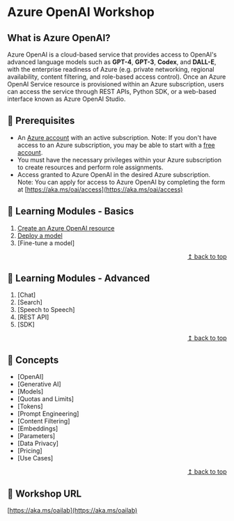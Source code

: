 # Azure OpenAI Workshop

## What is Azure OpenAI?

Azure OpenAI is a cloud-based service that provides access to OpenAI's advanced language models such as **GPT-4**, **GPT-3**, **Codex**, and **DALL-E**, with the enterprise readiness of Azure (e.g. private networking, regional availability, content filtering, and role-based access control). Once an Azure OpenAI Service resource is provisioned within an Azure subscription, users can access the service through REST APIs, Python SDK, or a web-based interface known as Azure OpenAI Studio.

## :thinking: Prerequisites

* An [Azure account](https://azure.microsoft.com/free/) with an active subscription. Note: If you don't have access to an Azure subscription, you may be able to start with a [free account](https://www.azure.com/free).
* You must have the necessary privileges within your Azure subscription to create resources and  perform role assignments.
* Access granted to Azure OpenAI in the desired Azure subscription. Note: You can apply for access to Azure OpenAI by completing the form at [https://aka.ms/oai/access](https://aka.ms/oai/access)

## :test_tube: Learning Modules - Basics

1. [Create an Azure OpenAI resource](./modules/module01.md)
1. [Deploy a model](./modules/module02.md)
1. [Fine-tune a model]

<div align="right"><a href="#readme">↥ back to top</a></div>

## :test_tube: Learning Modules - Advanced

1. [Chat]
1. [Search]
1. [Speech to Speech]
1. [REST API]
1. [SDK]

<div align="right"><a href="#readme">↥ back to top</a></div>

## :book: Concepts

* [OpenAI]
* [Generative AI]
* [Models]
* [Quotas and Limits]
* [Tokens]
* [Prompt Engineering]
* [Content Filtering]
* [Embeddings]
* [Parameters]
* [Data Privacy]
* [Pricing]
* [Use Cases]

<div align="right"><a href="#readme">↥ back to top</a></div>

## :link: Workshop URL

[https://aka.ms/oailab](https://aka.ms/oailab)